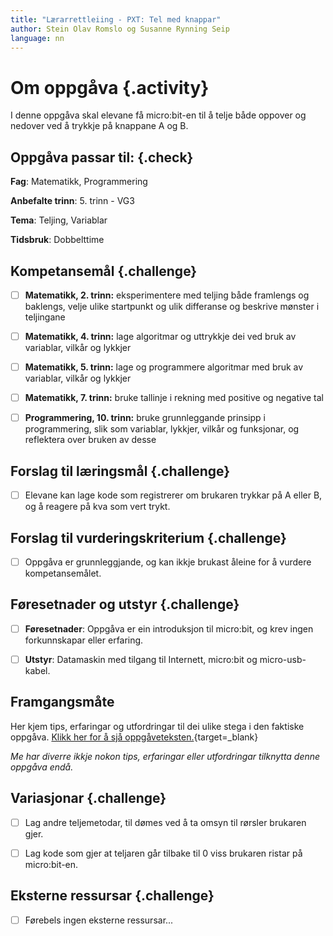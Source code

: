```yaml
---
title: "Lærarrettleiing - PXT: Tel med knappar"
author: Stein Olav Romslo og Susanne Rynning Seip
language: nn
---
```



# Om oppgåva {.activity}

I denne oppgåva skal elevane få micro:bit-en til å telje både oppover og nedover
ved å trykkje på knappane A og B.

## Oppgåva passar til: {.check}

__Fag__: Matematikk, Programmering

__Anbefalte trinn__: 5. trinn - VG3

__Tema__: Teljing, Variablar

__Tidsbruk__: Dobbelttime

## Kompetansemål {.challenge}

- [ ] __Matematikk, 2. trinn:__ eksperimentere med teljing både framlengs og baklengs, velje ulike startpunkt og ulik differanse og beskrive mønster i teljingane

- [ ] __Matematikk, 4. trinn:__ lage algoritmar og uttrykkje dei ved bruk av variablar, vilkår og lykkjer

- [ ] __Matematikk, 5. trinn:__ lage og programmere algoritmar med bruk av variablar, vilkår og lykkjer

- [ ] __Matematikk, 7. trinn:__ bruke tallinje i rekning med positive og negative tal

- [ ] __Programmering, 10. trinn:__ bruke grunnleggande prinsipp i programmering, slik som variablar, lykkjer, vilkår og funksjonar, og reflektera over bruken av desse

## Forslag til læringsmål {.challenge}

- [ ] Elevane kan lage kode som registrerer om brukaren trykkar på A eller B, og
  å reagere på kva som vert trykt.

## Forslag til vurderingskriterium {.challenge}

- [ ] Oppgåva er grunnleggjande, og kan ikkje brukast åleine for å vurdere
  kompetansemålet.

## Føresetnader og utstyr {.challenge}

- [ ] __Føresetnader__: Oppgåva er ein introduksjon til micro:bit, og krev
  ingen forkunnskapar eller erfaring.

- [ ] __Utstyr__: Datamaskin med tilgang til Internett, micro:bit og
  micro-usb-kabel.

## Framgangsmåte

Her kjem tips, erfaringar og utfordringar til dei ulike stega i den faktiske
oppgåva. [Klikk her for å sjå
oppgåveteksten.](../pxt_tell_med_knapper/tell_med_knapper_nn.html){target=_blank}

_Me har diverre ikkje nokon tips, erfaringar eller utfordringar tilknytta denne
oppgåva endå._

## Variasjonar {.challenge}

- [ ] Lag andre teljemetodar, til dømes ved å ta omsyn til rørsler brukaren
  gjer.

- [ ] Lag kode som gjer at teljaren går tilbake til 0 viss brukaren ristar på
  micro:bit-en.

## Eksterne ressursar {.challenge}

- [ ] Førebels ingen eksterne ressursar...
